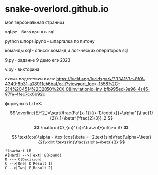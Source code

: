 
# snake-overlord.github.io

моя персональная страница

sql.py - база данных sql

python шпора.ipynb - шпаргалка по питону

команды sql - список команд и логических операторов sql

9.py - задание 9 демо егэ 2023

v.py - викторина

схема подготовки к егэ:
https://lucid.app/lucidspark/3334163c-8f0f-4340-8b31-a08911cb6baf/edit?viewport_loc=-1558%2C-214%2C4514%2C2050%2C0_0&invitationId=inv_bfb995ed-9e96-4a45-87fe-4fec7cc0b92c

формулы в LaTeX:

$$ \overline{E}^2_1=\sqrt{\frac{Fa^{x-1}}{(x-1)\cdot x}}+\alpha^{\frac{1}{2}}_1+\beta^{\frac{2}{3}}_2 $$

$$ \mathrm{C}_{m}^{n}=\frac{n!}{m!(n-m)!} $$

$$ \text{cos}\alpha - \text{cos}\beta = -2\text{sin}\frac{\alpha+\beta}{2}\cdot \text{sin}\frac{\alpha-\beta}{2} $$

``` mermaid
flowchart LR
A[Hard] -->|Text| B(Round)
B --> C{Decision}
C -->|One| D[Result 1]
C -->|Two| E[Result 2]
```

